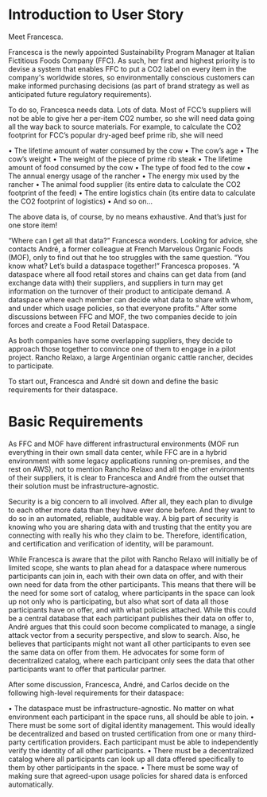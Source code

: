 # Introduction to User Story

Meet Francesca.

Francesca is the newly appointed Sustainability Program Manager at Italian Fictitious Foods Company (FFC). As such, her first and highest priority is to devise a system that enables FFC to put a CO2 label on every item in the company's worldwide stores, so environmentally conscious customers can make informed purchasing decisions (as part of brand strategy as well as anticipated future regulatory requirements).

To do so, Francesca needs data. Lots of data. Most of FCC’s suppliers will not be able to give her a per-item CO2 number, so she will need data going all the way back to source materials. For example, to calculate the CO2 footprint for FCC’s popular dry-aged beef prime rib, she will need

•	The lifetime amount of water consumed by the cow
•	The cow’s age
•	The cow’s weight
•	The weight of the piece of prime rib steak
•	The lifetime amount of food consumed by the cow
•	The type of food fed to the cow
•	The annual energy usage of the rancher
•	The energy mix used by the rancher
•	The animal food supplier (its entire data to calculate the CO2 footprint of the feed)
•	The entire logistics chain (its entire data to calculate the CO2 footprint of logistics)
•	And so on…

The above data is, of course, by no means exhaustive. And that’s just for one store item!

“Where can I get all that data?” Francesca wonders. Looking for advice, she contacts André, a former colleague at French Marvelous Organic Foods (MOF), only to find out that he too struggles with the same question.
“You know what? Let’s build a dataspace together!” Francesca proposes. “A dataspace where all food retail stores and chains can get data from (and exchange data with) their suppliers, and suppliers in turn may get information on the turnover of their product to anticipate demand. A dataspace where each member can decide what data to share with whom, and under which usage policies, so that everyone profits.”
After some discussions between FFC and MOF, the two companies decide to join forces and create a Food Retail Dataspace.

As both companies have some overlapping suppliers, they decide to approach those together to convince one of them to engage in a pilot project. Rancho Relaxo, a large Argentinian organic cattle rancher, decides to participate. 

To start out, Francesca and André sit down and define the basic requirements for their dataspace.

# Basic Requirements

As FFC and MOF have different infrastructural environments (MOF run everything in their own small data center, while FFC are in a hybrid environment with some legacy applications running on-premises, and the rest on AWS), not to mention Rancho Relaxo and all the other environments of their suppliers, it is clear to Francesca and André from the outset that their solution must be infrastructure-agnostic.

Security is a big concern to all involved. After all, they each plan to divulge to each other more data than they have ever done before. And they want to do so in an automated, reliable, auditable way. A big part of security is knowing who you are sharing data with and trusting that the entity you are connecting with really his who they claim to be. Therefore, identification, and certification and verification of identity, will be paramount. 

While Francesca is aware that the pilot with Rancho Relaxo will initially be of limited scope, she wants to plan ahead for a dataspace where numerous participants can join in, each with their own data on offer, and with their own need for data from the other participants. This means that there will be the need for some sort of catalog, where participants in the space can look up not only who is participating, but also what sort of data all those participants have on offer, and with what policies attached. While this could be a central database that each participant publishes their data on offer to, André argues that this could soon become complicated to manage, a single attack vector from a security perspective, and slow to search. Also, he believes that participants might not want all other participants to even see the same data on offer from them. He advocates for some form of decentralized catalog, where each participant only sees the data that other participants want to offer that particular partner. 

After some discussion, Francesca, André, and Carlos decide on the following high-level requirements for their dataspace:

•	The dataspace must be infrastructure-agnostic. No matter on what environment each participant in the space runs, all should be able to join.
•	There must be some sort of digital identity management. This would ideally be decentralized and based on trusted certification from one or many third-party certification providers. Each participant must be able to independently verify the identity of all other participants.
•	There must be a decentralized catalog where all participants can look up all data offered specifically to them by other participants in the space.
•	There must be some way of making sure that agreed-upon usage policies for shared data is enforced automatically.
